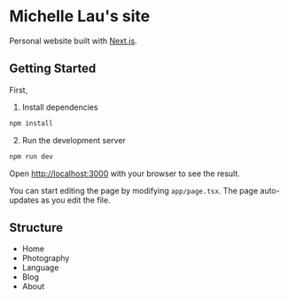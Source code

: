 # Michelle Lau's site

Personal website built with [Next.js](https://nextjs.org/).

## Getting Started

First, 

1. Install dependencies

```bash
npm install
```

2. Run the development server

```bash
npm run dev
```

Open [http://localhost:3000](http://localhost:3000) with your browser to see the result.

You can start editing the page by modifying `app/page.tsx`. The page auto-updates as you edit the file.


## Structure

- Home
- Photography
- Language
- Blog
- About
